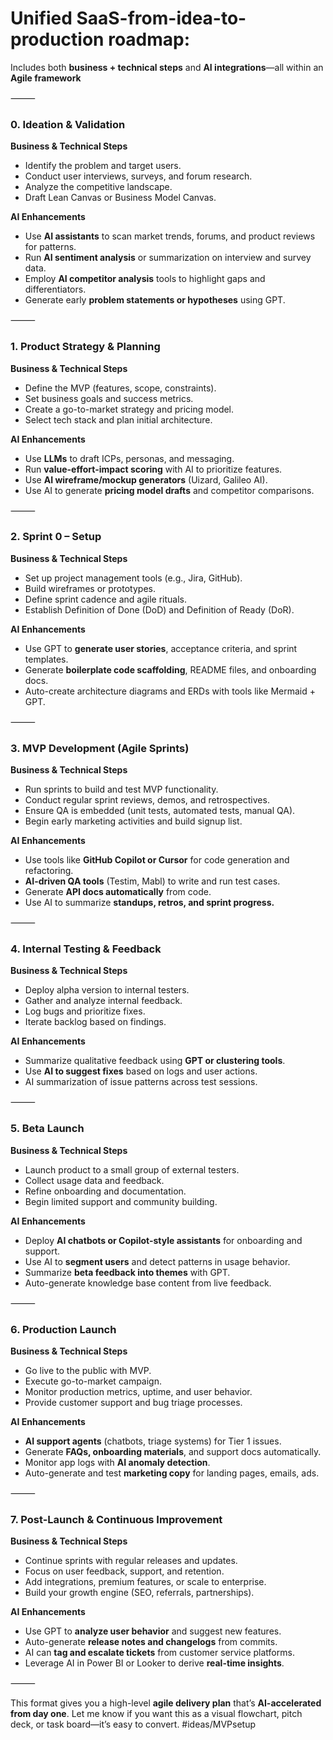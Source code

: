 # **Unified SaaS-from-idea-to-production roadmap**:

Includes both **business + technical steps** and **AI integrations**—all within an **Agile framework**

⸻

### 0. Ideation & Validation

**Business & Technical Steps**
* Identify the problem and target users.
* Conduct user interviews, surveys, and forum research.
* Analyze the competitive landscape.
* Draft Lean Canvas or Business Model Canvas.

**AI Enhancements**
* Use **AI assistants** to scan market trends, forums, and product reviews for patterns.
* Run **AI sentiment analysis** or summarization on interview and survey data.
* Employ **AI competitor analysis** tools to highlight gaps and differentiators.
* Generate early **problem statements or hypotheses** using GPT.

⸻

### 1. Product Strategy & Planning

**Business & Technical Steps**
* Define the MVP (features, scope, constraints).
* Set business goals and success metrics.
* Create a go-to-market strategy and pricing model.
* Select tech stack and plan initial architecture.

**AI Enhancements**
* Use **LLMs** to draft ICPs, personas, and messaging.
* Run **value-effort-impact scoring** with AI to prioritize features.
* Use **AI wireframe/mockup generators** (Uizard, Galileo AI).
* Use AI to generate **pricing model drafts** and competitor comparisons.

⸻

### 2. Sprint 0 – Setup

**Business & Technical Steps**
* Set up project management tools (e.g., Jira, GitHub).
* Build wireframes or prototypes.
* Define sprint cadence and agile rituals.
* Establish Definition of Done (DoD) and Definition of Ready (DoR).

**AI Enhancements**
* Use GPT to **generate user stories**, acceptance criteria, and sprint templates.
* Generate **boilerplate code scaffolding**, README files, and onboarding docs.
* Auto-create architecture diagrams and ERDs with tools like Mermaid + GPT.

⸻

### 3. MVP Development (Agile Sprints)

**Business & Technical Steps**
* Run sprints to build and test MVP functionality.
* Conduct regular sprint reviews, demos, and retrospectives.
* Ensure QA is embedded (unit tests, automated tests, manual QA).
* Begin early marketing activities and build signup list.

**AI Enhancements**
* Use tools like **GitHub Copilot or Cursor** for code generation and refactoring.
* **AI-driven QA tools** (Testim, Mabl) to write and run test cases.
* Generate **API docs automatically** from code.
* Use AI to summarize **standups, retros, and sprint progress.**

⸻

### 4. Internal Testing & Feedback

**Business & Technical Steps**
* Deploy alpha version to internal testers.
* Gather and analyze internal feedback.
* Log bugs and prioritize fixes.
* Iterate backlog based on findings.

**AI Enhancements**
* Summarize qualitative feedback using **GPT or clustering tools**.
* Use **AI to suggest fixes** based on logs and user actions.
* AI summarization of issue patterns across test sessions.

⸻

### 5. Beta Launch

**Business & Technical Steps**
* Launch product to a small group of external testers.
* Collect usage data and feedback.
* Refine onboarding and documentation.
* Begin limited support and community building.

**AI Enhancements**
* Deploy **AI chatbots or Copilot-style assistants** for onboarding and support.
* Use AI to **segment users** and detect patterns in usage behavior.
* Summarize **beta feedback into themes** with GPT.
* Auto-generate knowledge base content from live feedback.

⸻

### 6. Production Launch

**Business & Technical Steps**
* Go live to the public with MVP.
* Execute go-to-market campaign.
* Monitor production metrics, uptime, and user behavior.
* Provide customer support and bug triage processes.

**AI Enhancements**
* **AI support agents** (chatbots, triage systems) for Tier 1 issues.
* Generate **FAQs, onboarding materials**, and support docs automatically.
* Monitor app logs with **AI anomaly detection**.
* Auto-generate and test **marketing copy** for landing pages, emails, ads.

⸻

### 7. Post-Launch & Continuous Improvement

**Business & Technical Steps**
* Continue sprints with regular releases and updates.
* Focus on user feedback, support, and retention.
* Add integrations, premium features, or scale to enterprise.
* Build your growth engine (SEO, referrals, partnerships).

**AI Enhancements**
* Use GPT to **analyze user behavior** and suggest new features.
* Auto-generate **release notes and changelogs** from commits.
* AI can **tag and escalate tickets** from customer service platforms.
* Leverage AI in Power BI or Looker to derive **real-time insights**.

⸻

This format gives you a high-level **agile delivery plan** that’s **AI-accelerated from day one**. Let me know if you want this as a visual flowchart, pitch deck, or task board—it’s easy to convert.
#ideas/MVPsetup